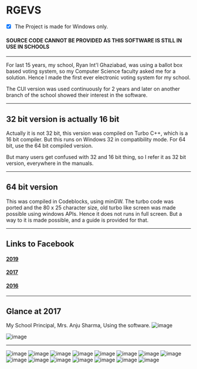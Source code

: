# RGEVS
- [x] The Project is made for Windows only.

#### SOURCE CODE CANNOT BE PROVIDED AS THIS SOFTWARE IS STILL IN USE IN SCHOOLS
-----------------------------------------------------------------------------

For last 15 years, my school, Ryan Int'l Ghaziabad, was using a ballot box based voting system, so my Computer Science faculty asked me for a solution. Hence I made the first ever electronic voting system for my school. 

The CUI version was used continuously for 2 years and later on another branch of the school showed their interest in the software.

-----------------------------------------------------------------------------

## 32 bit version is actually 16 bit
Actually it is not 32 bit, this version was compiled on Turbo C++, which is a 16 bit compiler.
But this runs on Windows 32 in compatibility mode. For 64 bit, use the 64 bit compiled version. 

But many users get confused with 32 and 16 bit thing, so I refer it as 32 bit version, everywhere in the manuals.

-----------------------------------------------------------------------------

## 64 bit version
This was compiled in Codeblocks, using minGW. The turbo code was ported and the 80 x 25 character size, old turbo like screen was made possible using windows APIs. Hence it does not runs in full screen. But a way to it is made possible, and a guide is provided for that.

-----------------------------------------------------------------------------

## Links to Facebook
#### [2019](https://www.facebook.com/vaibhav.gupta.1004837/posts/2302919146436153)
#### [2017](https://www.facebook.com/vaibhav.gupta.1004837/posts/1413303472064396) 
#### [2016](https://www.facebook.com/vaibhav.gupta.1004837/posts/1094078750653538) 

-----------------------------------------------------------------------------

## Glance at 2017
My School Principal, Mrs. Anju Sharma, Using the software.
![image](ImageSources/18.jpg)

![image](ImageSources/17.jpg)

-----------------------------------------------------------------------------

![image](ImageSources/1.jpg)
![image](ImageSources/2.jpg)
![image](ImageSources/3.jpg)
![image](ImageSources/4.jpg)
![image](ImageSources/5.jpg)
![image](ImageSources/6.jpg)
![image](ImageSources/7.jpg)
![image](ImageSources/8.jpg)
![image](ImageSources/9.jpg)
![image](ImageSources/10.jpg)
![image](ImageSources/11.jpg)
![image](ImageSources/12.jpg)
![image](ImageSources/13.jpg)
![image](ImageSources/14.jpg)
![image](ImageSources/15.jpg)







